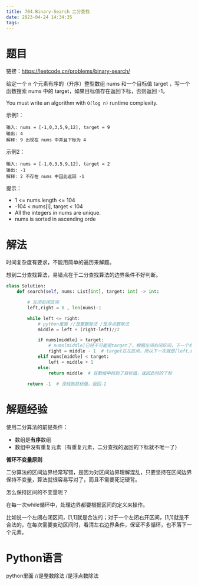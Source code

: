 ```yaml
---
title: 704.Binary-Search 二分查找
date: 2023-04-24 14:34:35
tags:
---
```


# 题目

链接：https://leetcode.cn/problems/binary-search/

给定一个 n 个元素有序的（升序）整型数组 nums 和一个目标值 target  ，写一个函数搜索 nums 中的 target，如果目标值存在返回下标，否则返回 -1。

You must write an algorithm with `O(log n)` runtime complexity.

示例1：

```
输入: nums = [-1,0,3,5,9,12], target = 9     
输出: 4       
解释: 9 出现在 nums 中并且下标为 4 
```

示例2：

```
输入: nums = [-1,0,3,5,9,12], target = 2     
输出: -1        
解释: 2 不存在 nums 中因此返回 -1    
```

<!--more-->

提示：

- 1 <= nums.length <= 104
- -104 < nums[i], target < 104
- All the integers in nums are unique.
- nums is sorted in ascending orde



# 解法

时间复杂度有要求，不能用简单的遍历来解题。

想到二分查找算法，易错点在于二分查找算法的边界条件不好判断。

```python
class Solution:
    def search(self, nums: List[int], target: int) -> int:

        # 左闭右闭区间
        left,right = 0 , len(nums)-1

        while left <= right:
            # python里面 //是整数除法 /是浮点数除法
            middle = left + (right-left)//2

            if nums[middle] > target:
                # nums[middle]已经不可能是target了，根据左闭右闭区间，下一个右边界是middle-1
                right = middle - 1  # target在左区间，所以下一次就是[left,middle-1]
            elif nums[middle] < target:
                left = middle + 1
            else:
                return middle  # 在数组中找到了目标值，返回此时的下标
        
        return -1  # 没找到目标值，返回-1
```



# 解题经验

使用二分算法的前提条件：

- 数组是**有序**数组
- 数组中没有重复元素（有重复元素，二分查找的返回的下标就不唯一了）



**循环不变量原则**

二分算法的区间边界经常写错，是因为对区间边界理解混乱，只要坚持在区间边界保持不变量，算法就很容易写对了，而且不需要死记硬背。

怎么保持区间的不变量呢？

在每一次while循环中，处理边界都要根据区间的定义来操作。

比如说一个左闭右闭区间，[1,1]就是合法的；对于一个左闭右开区间，[1,1)就是不合法的，在每次需要变动区间时，看清左右边界条件，保证不多循环，也不落下一个元素。



# Python语言

python里面 //是整数除法 /是浮点数除法
